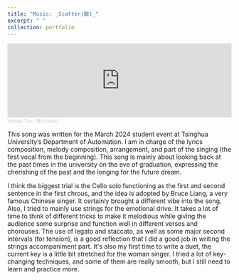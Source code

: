```yaml
---
title: "Music: _Scatter(散)_"
excerpt: " "
collection: portfolio
---
```

<iframe width="100%" height="166" scrolling="no" frameborder="no" allow="autoplay" src="https://w.soundcloud.com/player/?url=https%3A//api.soundcloud.com/tracks/1789428883%3Fsecret_token%3Ds-8Xt8Go0RQod&color=%23ff5500&auto_play=false&hide_related=false&show_comments=true&show_user=true&show_reposts=false&show_teaser=true"></iframe><div style="font-size: 10px; color: #cccccc;line-break: anywhere;word-break: normal;overflow: hidden;white-space: nowrap;text-overflow: ellipsis; font-family: Interstate,Lucida Grande,Lucida Sans Unicode,Lucida Sans,Garuda,Verdana,Tahoma,sans-serif;font-weight: 100;"><a href="https://soundcloud.com/michael-tian-107880864" title="Michael Tian" target="_blank" style="color: #cccccc; text-decoration: none;">Michael Tian</a> · <a href="https://soundcloud.com/michael-tian-107880864/scatter/s-8Xt8Go0RQod" title="散(Scatter)" target="_blank" style="color: #cccccc; text-decoration: none;">散(Scatter)</a></div>

This song was written for the March 2024 student event at Tsinghua University’s Department of Automation. I am in charge of the lyrics composition, melody composition, arrangement, and part of the singing (the first vocal from the beginning). This song is mainly about looking back at the past times in the university on the eve of graduation, expressing the cherishing of the past and the longing for the future dream.

I think the biggest trial is the Cello solo functioning as the first and second sentence in the first chrous, and the idea is adopted by Bruce Liang, a very famous Chinese singer. It certainly brought a different vibe into the song. Also, I tried to mainly use strings for the emotional drive. It takes a lot of time to think of different tricks to make it melodious while giving the audience some surprise and function well in different verses and chorouses. The use of legato and staccato, as well as some major second intervals (for tension), is a good reflection that I did a good job in writing the strings accompaniment part. It's also my first time to write a duet, the current key is a little bit stretched for the woman singer. I tried a lot of key-changing techniques, and some of them are really smooth, but I still need to learn and practice more.
